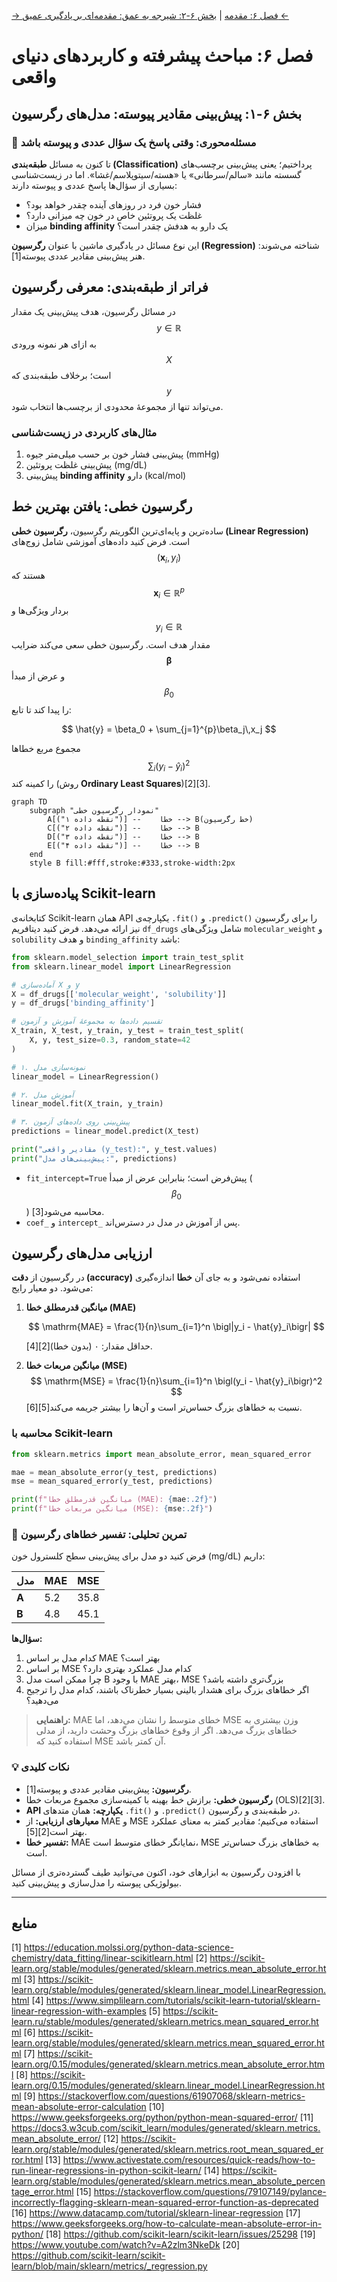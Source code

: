 [→ فصل ۶: مقدمه](./00-introduction.md) | [بخش ۶-۲: شیرجه به عمق: مقدمه‌ای بر یادگیری عمیق ←](./02-deep-dive-into-deep-learning.md)

# فصل ۶: مباحث پیشرفته و کاربردهای دنیای واقعی

## بخش ۶-۱: پیش‌بینی مقادیر پیوسته: مدل‌های رگرسیون

### 🎯 مسئله‌محوری: وقتی پاسخ یک سؤال عددی و پیوسته باشد

تا کنون به مسائل **طبقه‌بندی (Classification)** پرداختیم؛ یعنی پیش‌بینی برچسب‌های گسسته مانند «سالم/سرطانی» یا «هسته/سیتوپلاسم/غشا». اما در زیست‌شناسی بسیاری از سؤال‌ها پاسخ عددی و پیوسته دارند:

- فشار خون فرد در روزهای آینده چقدر خواهد بود؟
- غلظت یک پروتئین خاص در خون چه میزانی دارد؟
- میزان **binding affinity** یک دارو به هدفش چقدر است؟

این نوع مسائل در یادگیری ماشین با عنوان **رگرسیون (Regression)** شناخته می‌شوند: هنر پیش‌بینی مقادیر عددی پیوسته[1].

## فراتر از طبقه‌بندی: معرفی رگرسیون

در مسائل رگرسیون، هدف پیش‌بینی یک مقدار $$y\in \mathbb{R}$$ به ازای هر نمونه ورودی $$X$$ است؛ برخلاف طبقه‌بندی که $$y$$ می‌تواند تنها از مجموعهٔ محدودی از برچسب‌ها انتخاب شود.

### مثال‌های کاربردی در زیست‌شناسی

1. پیش‌بینی فشار خون بر حسب میلی‌متر جیوه (mmHg)
2. پیش‌بینی غلظت پروتئین (mg/dL)
3. پیش‌بینی **binding affinity** دارو (kcal/mol)

## رگرسیون خطی: یافتن بهترین خط

ساده‌ترین و پایه‌ای‌ترین الگوریتم رگرسیون، **رگرسیون خطی (Linear Regression)** است. فرض کنید داده‌های آموزشی شامل زوج‌های $$(\mathbf{x}_i,y_i)$$ هستند که $$\mathbf{x}_i\in\mathbb{R}^p$$ بردار ویژگی‌ها و $$y_i\in\mathbb{R}$$ مقدار هدف است. رگرسیون خطی سعی می‌کند ضرایب $$\boldsymbol{\beta}$$ و عرض از مبدأ $$\beta_0$$ را پیدا کند تا تابع:

$$
\hat{y} = \beta_0 + \sum_{j=1}^{p}\beta_j\,x_j
$$

مجموع مربع خطاها $$\sum_i (y_i - \hat{y}_i)^2$$ را کمینه کند (روش **Ordinary Least Squares**)‌[2][3].

```mermaid
graph TD
    subgraph "نمودار رگرسیون خطی"
        A[("نقطه داده ۱")] --    خطا --> B(خط رگرسیون)
        C[("نقطه داده ۲")] --    خطا --> B
        D[("نقطه داده ۳")] --    خطا --> B
        E[("نقطه داده ۴")] --    خطا --> B
    end
    style B fill:#fff,stroke:#333,stroke-width:2px
```

## پیاده‌سازی با Scikit-learn

کتابخانه‌ی Scikit-learn همان API یکپارچه‌ی `.fit()` و `.predict()` را برای رگرسیون نیز ارائه می‌دهد. فرض کنید دیتافریم `df_drugs` شامل ویژگی‌های `molecular_weight` و `solubility` و هدف `binding_affinity` باشد:

```python
from sklearn.model_selection import train_test_split
from sklearn.linear_model import LinearRegression

# آماده‌سازی X و y
X = df_drugs[['molecular_weight', 'solubility']]
y = df_drugs['binding_affinity']

# تقسیم داده‌ها به مجموعهٔ آموزش و آزمون
X_train, X_test, y_train, y_test = train_test_split(
    X, y, test_size=0.3, random_state=42
)

# ۱. نمونه‌سازی مدل
linear_model = LinearRegression()

# ۲. آموزش مدل
linear_model.fit(X_train, y_train)

# ۳. پیش‌بینی روی داده‌های آزمون
predictions = linear_model.predict(X_test)

print("مقادیر واقعی (y_test):", y_test.values)
print("پیش‌بینی‌های مدل:", predictions)
```

- `fit_intercept=True` پیش‌فرض است؛ بنابراین عرض از مبدأ ($$\beta_0$$) محاسبه می‌شود[3].
- `coef_` و `intercept_` پس از آموزش در مدل در دسترس‌اند.

## ارزیابی مدل‌های رگرسیون

در رگرسیون از **دقت (accuracy)** استفاده نمی‌شود و به جای آن **خطا** اندازه‌گیری می‌شود. دو معیار رایج:

1. **میانگین قدرمطلق خطا (MAE)**

   $$
   \mathrm{MAE} = \frac{1}{n}\sum_{i=1}^n \bigl|y_i - \hat{y}_i\bigr|
   $$

   حداقل مقدار: ۰ (بدون خطا)[2][4].

2. **میانگین مربعات خطا (MSE)**
   $$
   \mathrm{MSE} = \frac{1}{n}\sum_{i=1}^n \bigl(y_i - \hat{y}_i\bigr)^2
   $$
   نسبت به خطاهای بزرگ حساس‌تر است و آن‌ها را بیشتر جریمه می‌کند[5][6].

### محاسبه با Scikit-learn

```python
from sklearn.metrics import mean_absolute_error, mean_squared_error

mae = mean_absolute_error(y_test, predictions)
mse = mean_squared_error(y_test, predictions)

print(f"میانگین قدرمطلق خطا (MAE): {mae:.2f}")
print(f"میانگین مربعات خطا (MSE): {mse:.2f}")
```

### 🔬 تمرین تحلیلی: تفسیر خطاهای رگرسیون

فرض کنید دو مدل برای پیش‌بینی سطح کلسترول خون (mg/dL) داریم:

| مدل   | MAE | MSE  |
| ----- | --- | ---- |
| **A** | 5.2 | 35.8 |
| **B** | 4.8 | 45.1 |

**سؤال‌ها:**

1. کدام مدل بر اساس MAE بهتر است؟
2. بر اساس MSE کدام مدل عملکرد بهتری دارد؟
3. چرا ممکن است مدل B با وجود MAE بهتر، MSE بزرگ‌تری داشته باشد؟
4. اگر خطاهای بزرگ برای هشدار بالینی بسیار خطرناک باشند، کدام مدل را ترجیح می‌دهید؟

> **راهنمایی:** MAE خطای متوسط را نشان می‌دهد، اما MSE وزن بیشتری به خطاهای بزرگ می‌دهد. اگر از وقوع خطاهای بزرگ وحشت دارید، از مدلی استفاده کنید که MSE آن کمتر باشد.

### 💡 نکات کلیدی

- **رگرسیون:** پیش‌بینی مقادیر عددی و پیوسته[1].
- **رگرسیون خطی:** برازش خط بهینه با کمینه‌سازی مجموع مربعات خطا (OLS)[2][3].
- **API یکپارچه:** همان متدهای `.fit()` و `.predict()` در طبقه‌بندی و رگرسیون.
- **معیارهای ارزیابی:** از MAE و MSE استفاده می‌کنیم؛ مقادیر کمتر به معنای عملکرد بهتر است[2][5].
- **تفسیر خطا:** MAE نمایانگر خطای متوسط است، MSE به خطاهای بزرگ حساس‌تر است.

با افزودن رگرسیون به ابزارهای خود، اکنون می‌توانید طیف گسترده‌تری از مسائل بیولوژیکی پیوسته را مدل‌سازی و پیش‌بینی کنید.

---

## **منابع**

[1] https://education.molssi.org/python-data-science-chemistry/data_fitting/linear-scikitlearn.html
[2] https://scikit-learn.org/stable/modules/generated/sklearn.metrics.mean_absolute_error.html
[3] https://scikit-learn.org/stable/modules/generated/sklearn.linear_model.LinearRegression.html
[4] https://www.simplilearn.com/tutorials/scikit-learn-tutorial/sklearn-linear-regression-with-examples
[5] https://scikit-learn.ru/stable/modules/generated/sklearn.metrics.mean_squared_error.html
[6] https://scikit-learn.org/stable/modules/generated/sklearn.metrics.mean_squared_error.html
[7] https://scikit-learn.org/0.15/modules/generated/sklearn.metrics.mean_absolute_error.html
[8] https://scikit-learn.org/0.15/modules/generated/sklearn.linear_model.LinearRegression.html
[9] https://stackoverflow.com/questions/61907068/sklearn-metrics-mean-absolute-error-calculation
[10] https://www.geeksforgeeks.org/python/python-mean-squared-error/
[11] https://docs3.w3cub.com/scikit_learn/modules/generated/sklearn.metrics.mean_absolute_error/
[12] https://scikit-learn.org/stable/modules/generated/sklearn.metrics.root_mean_squared_error.html
[13] https://www.activestate.com/resources/quick-reads/how-to-run-linear-regressions-in-python-scikit-learn/
[14] https://scikit-learn.org/stable/modules/generated/sklearn.metrics.mean_absolute_percentage_error.html
[15] https://stackoverflow.com/questions/79107149/pylance-incorrectly-flagging-sklearn-mean-squared-error-function-as-deprecated
[16] https://www.datacamp.com/tutorial/sklearn-linear-regression
[17] https://www.geeksforgeeks.org/how-to-calculate-mean-absolute-error-in-python/
[18] https://github.com/scikit-learn/scikit-learn/issues/25298
[19] https://www.youtube.com/watch?v=A2zlm3NkeDk
[20] https://github.com/scikit-learn/scikit-learn/blob/main/sklearn/metrics/_regression.py
